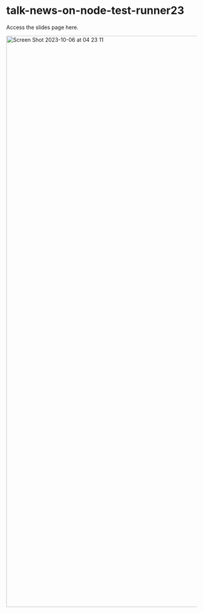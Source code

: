 # talk-news-on-node-test-runner23

Access the slides page here.

<img width="1512" alt="Screen Shot 2023-10-06 at 04 23 11" src="https://github.com/ErickWendel/talk-news-on-node-test-runner23/assets/8060102/0db5367c-eab2-4a79-9098-600ee0741502">
